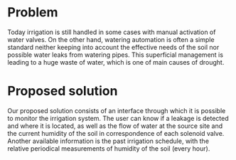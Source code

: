 # Problem
Today irrigation is still handled in some cases with manual activation of water valves. On the other hand, watering automation is often a simple standard neither keeping into account the effective needs of the soil nor possible water leaks from watering pipes. This superficial management is leading to a huge waste of water, which is one of main causes of drought.

# Proposed solution
Our proposed solution consists of an interface through which it is possible to monitor the irrigation system. The user can know if a leakage is detected and where it is located, as well as the flow of water at the source site and the current humidity of the soil in correspondence of each solenoid valve. Another available information is the past irrigation schedule, with the relative periodical measurements of humidity of the soil (every hour). 
